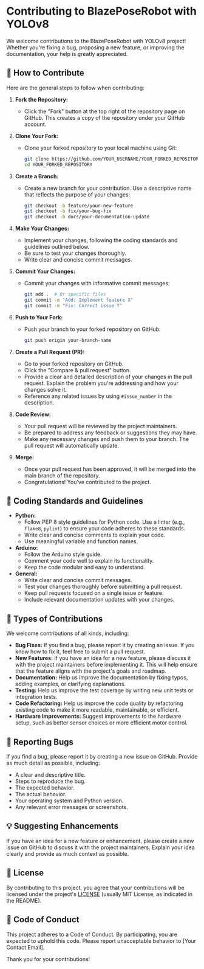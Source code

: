 # Contributing to BlazePoseRobot with YOLOv8

We welcome contributions to the BlazePoseRobot with YOLOv8 project! Whether you're fixing a bug, proposing a new feature, or improving the documentation, your help is greatly appreciated.

## 🤝 How to Contribute

Here are the general steps to follow when contributing:

1.  **Fork the Repository:**
    *   Click the "Fork" button at the top right of the repository page on GitHub. This creates a copy of the repository under your GitHub account.

2.  **Clone Your Fork:**
    *   Clone your forked repository to your local machine using Git:

        ```bash
        git clone https://github.com/YOUR_USERNAME/YOUR_FORKED_REPOSITORY.git
        cd YOUR_FORKED_REPOSITORY
        ```

3.  **Create a Branch:**
    *   Create a new branch for your contribution. Use a descriptive name that reflects the purpose of your changes:

        ```bash
        git checkout -b feature/your-new-feature
        git checkout -b fix/your-bug-fix
        git checkout -b docs/your-documentation-update
        ```

4.  **Make Your Changes:**
    *   Implement your changes, following the coding standards and guidelines outlined below.
    *   Be sure to test your changes thoroughly.
    *   Write clear and concise commit messages.

5.  **Commit Your Changes:**
    *   Commit your changes with informative commit messages:

        ```bash
        git add .  # Or specific files
        git commit -m "Add: Implement feature X"
        git commit -m "Fix: Correct issue Y"
        ```

6.  **Push to Your Fork:**
    *   Push your branch to your forked repository on GitHub:

        ```bash
        git push origin your-branch-name
        ```

7.  **Create a Pull Request (PR):**
    *   Go to your forked repository on GitHub.
    *   Click the "Compare & pull request" button.
    *   Provide a clear and detailed description of your changes in the pull request. Explain the problem you're addressing and how your changes solve it.
    *   Reference any related issues by using `#issue_number` in the description.

8.  **Code Review:**
    *   Your pull request will be reviewed by the project maintainers.
    *   Be prepared to address any feedback or suggestions they may have.
    *   Make any necessary changes and push them to your branch. The pull request will automatically update.

9.  **Merge:**
    *   Once your pull request has been approved, it will be merged into the main branch of the repository.
    *   Congratulations! You've contributed to the project.

## 📏 Coding Standards and Guidelines

*   **Python:**
    *   Follow PEP 8 style guidelines for Python code. Use a linter (e.g., `flake8`, `pylint`) to ensure your code adheres to these standards.
    *   Write clear and concise comments to explain your code.
    *   Use meaningful variable and function names.
*   **Arduino:**
    *   Follow the Arduino style guide.
    *   Comment your code well to explain its functionality.
    *   Keep the code modular and easy to understand.
*   **General:**
    *   Write clear and concise commit messages.
    *   Test your changes thoroughly before submitting a pull request.
    *   Keep pull requests focused on a single issue or feature.
    *   Include relevant documentation updates with your changes.

## 📝 Types of Contributions

We welcome contributions of all kinds, including:

*   **Bug Fixes:** If you find a bug, please report it by creating an issue. If you know how to fix it, feel free to submit a pull request.
*   **New Features:** If you have an idea for a new feature, please discuss it with the project maintainers before implementing it. This will help ensure that the feature aligns with the project's goals and roadmap.
*   **Documentation:** Help us improve the documentation by fixing typos, adding examples, or clarifying explanations.
*   **Testing:** Help us improve the test coverage by writing new unit tests or integration tests.
*   **Code Refactoring:** Help us improve the code quality by refactoring existing code to make it more readable, maintainable, or efficient.
*   **Hardware Improvements:** Suggest improvements to the hardware setup, such as better sensor choices or more efficient motor control.

## 🐞 Reporting Bugs

If you find a bug, please report it by creating a new issue on GitHub. Provide as much detail as possible, including:

*   A clear and descriptive title.
*   Steps to reproduce the bug.
*   The expected behavior.
*   The actual behavior.
*   Your operating system and Python version.
*   Any relevant error messages or screenshots.

## 💡 Suggesting Enhancements

If you have an idea for a new feature or enhancement, please create a new issue on GitHub to discuss it with the project maintainers. Explain your idea clearly and provide as much context as possible.

## 🔑 License

By contributing to this project, you agree that your contributions will be licensed under the project's [LICENSE](LICENSE) (usually MIT License, as indicated in the README).

## 🙏 Code of Conduct

This project adheres to a Code of Conduct. By participating, you are expected to uphold this code. Please report unacceptable behavior to [Your Contact Email].

Thank you for your contributions!
